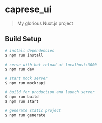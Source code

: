 # caprese_ui

> My glorious Nuxt.js project

## Build Setup

```bash
# install dependencies
$ npm run install

# serve with hot reload at localhost:3000
$ npm run dev

# start mock server
$ npm run mock:api

# build for production and launch server
$ npm run build
$ npm run start

# generate static project
$ npm run generate
```

